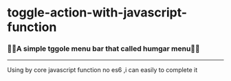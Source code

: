 # toggle-action-with-javascript-function

<h3>🥊🚀A simple tggole menu bar that called humgar menu🤘🚀</h3>
<hr/>
<p>Using by core javascript function no es6 ,i can easily to complete it</p>
